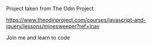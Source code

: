 Project taken from The Odin Project

https://www.theodinproject.com/courses/javascript-and-jquery/lessons/minesweeper?ref=lnav

Join me and learn to code